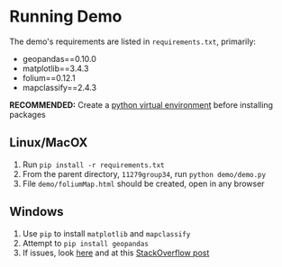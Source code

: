 # Running Demo
The demo's requirements are listed in `requirements.txt`, primarily:

- geopandas==0.10.0
- matplotlib==3.4.3
- folium==0.12.1
- mapclassify==2.4.3

**RECOMMENDED:**  Create a [python virtual environment](https://docs.python.org/3/tutorial/venv.html) before installing packages

## Linux/MacOX
1. Run `pip install -r requirements.txt`
2. From the parent directory, `11279group34`, run `python demo/demo.py`
3. File `demo/foliumMap.html` should be created, open in any browser

## Windows
1. Use `pip` to install `matplotlib` and `mapclassify`
2. Attempt to `pip install geopandas`
3. If issues, look [here](https://www.lfd.uci.edu/~gohlke/pythonlibs/) and at this [StackOverflow post](https://stackoverflow.com/questions/56958421/pip-install-geopandas-on-windows)